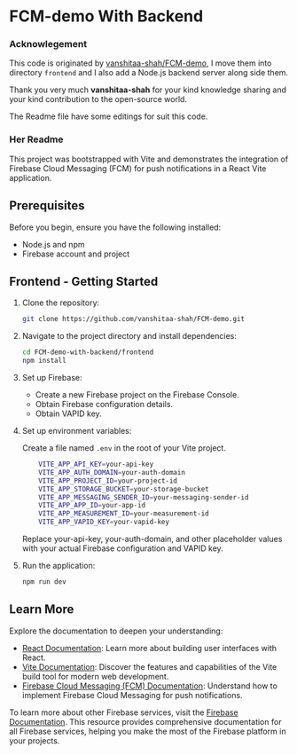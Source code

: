 # FCM-demo With Backend

### Acknowlegement

This code is originated by [vanshitaa-shah/FCM-demo](https://github.com/vanshitaa-shah/FCM-demo), I move them into directory `frontend` and I also add a Node.js backend server along side them.

Thank you very much **vanshitaa-shah** for your kind knowledge sharing and your kind contribution to the open-source world.

The Readme file have some editings for suit this code.

### Her Readme

This project was bootstrapped with Vite and demonstrates the integration of Firebase Cloud Messaging (FCM) for push notifications in a React Vite application.

## Prerequisites

Before you begin, ensure you have the following installed:

- Node.js and npm
- Firebase account and project

## Frontend - Getting Started

1. Clone the repository:

   ```bash
   git clone https://github.com/vanshitaa-shah/FCM-demo.git
   ```

2. Navigate to the project directory and install dependencies:

   ```bash
   cd FCM-demo-with-backend/frontend
   npm install
   ```

3. Set up Firebase:

   - Create a new Firebase project on the Firebase Console.
   - Obtain Firebase configuration details.
   - Obtain VAPID key.

4. Set up environment variables:

   Create a file named `.env` in the root of your Vite project.

   ```bash
       VITE_APP_API_KEY=your-api-key
       VITE_APP_AUTH_DOMAIN=your-auth-domain
       VITE_APP_PROJECT_ID=your-project-id
       VITE_APP_STORAGE_BUCKET=your-storage-bucket
       VITE_APP_MESSAGING_SENDER_ID=your-messaging-sender-id
       VITE_APP_APP_ID=your-app-id
       VITE_APP_MEASUREMENT_ID=your-measurement-id
       VITE_APP_VAPID_KEY=your-vapid-key

   ```

   Replace your-api-key, your-auth-domain, and other placeholder values with your actual Firebase configuration and VAPID key.

5. Run the application:

   ```bash
   npm run dev
   ```

## Learn More

Explore the documentation to deepen your understanding:

- [React Documentation](https://react.dev/learn): Learn more about building user interfaces with React.
- [Vite Documentation](https://vitejs.dev/guide/): Discover the features and capabilities of the Vite build tool for modern web development.
- [Firebase Cloud Messaging (FCM) Documentation](https://firebase.google.com/docs/cloud-messaging): Understand how to implement Firebase Cloud Messaging for push notifications.

To learn more about other Firebase services, visit the [Firebase Documentation](https://firebase.google.com/docs/web/setup). This resource provides comprehensive documentation for all Firebase services, helping you make the most of the Firebase platform in your projects.
